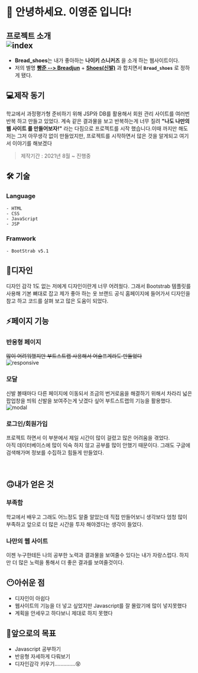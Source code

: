 # 🙌 안녕하세요. 이영준 입니다!  

## 프로젝트 소개<br>![index](https://user-images.githubusercontent.com/75524611/138551525-42fded93-bb05-4c5f-9ce6-9c234b7cee98.gif)<br>

- **Bread_shoes**는 내가 좋아하는 **나이키 스니커즈** 을 소개 하는 웹사이트이다.
- 저의 별명 **<u>빵준    --> Breadjun</u>** + <u>**Shoes(신발)**</u> 과 합치면서 **`Bread_shoes`** 로 정하게 됐다.
##  💻제작 동기
학교에서 과정평가형 준비하기 위해 JSP와 DB를 활용해서 회원 관리 사이트를 여러번 반복 하고 만들고 있었다.
계속 같은 결과물을 보고 반복하는게 너무 질려 **"나도 나만의 웹 사이트 를 만들어보자!"** 라는 다짐으로 프로젝트를 시작 했습니다.이때 까지만 해도 저는 그저 아무생각 없이 만들었지만, 프로젝트를 시작하면서 많은 것을 알게되고 여기서 이야기를 해보겠다 
>제작기간 : 2021년 8월 ~ 진행중
## 🛠 기술   
### Language
    - HTML   
    - CSS
    - JavaScript
    - JSP 
### Framwork     
    - BootStrab v5.1  
   
   
## 👀디자인
디자인 감각 1도 없는 저에게 디자인이란게 너무 어려웠다. 그래서 Bootstrab 템플릿를 사용해 기본 뼈대로 잡고 제가 좋아 하는 옷 브랜드 공식 홈페이지에 들어가서 디자인을 참고 하고 코드를 살펴 보고 많은 도움이 되었다. 
<br>   

## ⚡️페이지 기능
### 반응형 페이지
<s>많이 어려워했지만 부트스트랩 사용해서 어슬프게라도 만들었다</s><br>
![responsive](https://user-images.githubusercontent.com/75524611/138551778-c608c807-7f63-4044-afc9-e3d12a250333.png)<br>

### 모달
신발 볼때마다 다른 페이지에 이동되서 조금의 번거로움을 해결하기 위해서 차라리 넓은 팝업창을 띄워 신발을 보여주는게 낫겠다 싶어 부트스트랩의 기능을 활용했다.<br>
![modal](https://user-images.githubusercontent.com/75524611/138551941-ac1eeae9-1cda-4c9a-8394-2af24fe82a9b.gif)<br>


### 로그인/회원가입

프로젝트 하면서 이 부분에서 제일 시간이 많이 걸렸고 많은 어려움을 겪었다.<br>
아직 데이터베이스에 많이 익숙 하지 않고 공부를 많이 안했기 때문이다.
그래도 구글에 검색해가며 정보를 수집하고 힘들게 만들었다.

<br>   
      

## 🙃내가 얻은 것
### 부족함
학교에서 배우고 그래도 어느정도 알줄 알았는데 직접 만들어보니 생각보다 엄청 많이 부족하고 앞으로 더 많은 시간을 투자 해야겠다는 생각이 들었다.

### 나만의 웹 사이트
이젠 누구한테든 나의 공부한 노력과 결과물을 보여줄수 있다는 내가 자랑스럽다. 하지만 더 많은 노력을 통해서 더 좋은 결과를 보여줄것이다.

## 😶아쉬운 점
- 디자인이 아쉽다
- 웹사이트의 기능을 더 넣고 싶었지만 Javascript를 잘 몰랐기에 많이 넣지못했다
- 계획을 안세우고 하다보니 제대로 하지 못했다
## 😤앞으로의 목표
 - Javascript 공부하기
 - 반응형 자세하게 다뤄보기
 - 디자인감각 키우기..............😵 
